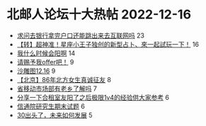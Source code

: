 # 北邮人论坛十大热帖 2022-12-16

- [求问去银行拿完户口还能跳出来去互联网吗](https://bbs.byr.cn/article/Job/2179822) 23
- [【转】超神准！星座小王子独创的新型占卜、來一起試玩一下！](https://bbs.byr.cn/article/Constellations/326533) 16
- [我什么时候会阳啊](https://bbs.byr.cn/article/Talking/6375252) 14
- [请赐予我offer吧！](https://bbs.byr.cn/article/GoAbroad/368912) 9
- [沙雕图12.16](https://bbs.byr.cn/article/Picture/3334852) 9
- [【北京】86年北方女生真诚征友](https://bbs.byr.cn/article/Friends/2033891) 8
- [省移动市场部有老乡了解吗](https://bbs.byr.cn/article/Shandong/423569) 7
- [分享一下合租室友阳了之后极限1v4的经验供大家参考](https://bbs.byr.cn/article/Feeling/3196943) 6
- [信通院研究生期末试题](https://bbs.byr.cn/article/StudyShare/205240) 6
- [30出头了，未来如何发展](https://bbs.byr.cn/article/WorkLife/1193743) 5


